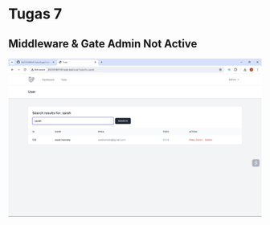 # Tugas 7

## Middleware & Gate Admin Not Active

![Alt text](screenshot/tugas7/middlewareendgate.png)
